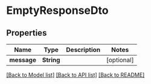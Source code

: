 # EmptyResponseDto

## Properties
Name | Type | Description | Notes
------------ | ------------- | ------------- | -------------
**message** | **String** |  | [optional] 

[[Back to Model list]](../README#documentation-for-models) [[Back to API list]](../README#documentation-for-api-endpoints) [[Back to README]](../README)


